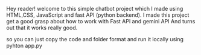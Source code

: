 Hey reader!
welcome to this simple chatbot project which I made using HTML,CSS, JavaScript and fast API (python backend).
I made this project get a good grasp about how to work with Fast API and gemini API 
And turns out that it works really good.

so you can just copy the code and folder format and run it locally using 
pyhton app.py
